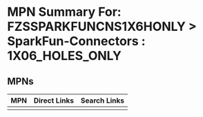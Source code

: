 



# MPN Summary For: FZSSPARKFUNCNS1X6HONLY > SparkFun-Connectors : 1X06_HOLES_ONLY

## MPNs
  

|MPN|Direct Links|Search Links|
| :--- | :--- | :--- |
||||
